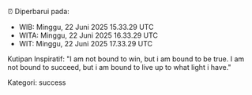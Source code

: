 ⏰ Diperbarui pada:
- WIB: Minggu, 22 Juni 2025 15.33.29 UTC
- WITA: Minggu, 22 Juni 2025 16.33.29 UTC
- WIT: Minggu, 22 Juni 2025 17.33.29 UTC

Kutipan Inspiratif:
"I am not bound to win, but i am bound to be true. I am not bound to succeed, but i am bound to live up to what light i have."


Kategori: success


